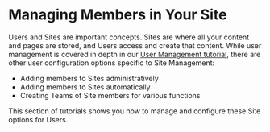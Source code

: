 # Managing Members in Your Site [](id=managing-members-in-your-site)

Users and Sites are important concepts. Sites are where all your content and 
pages are stored, and Users access and create that content. While user
management is covered in depth in our 
[User Management tutorial](/discover/portal/-/knowledge_base/7-1/managing-users),
there are other user configuration options specific to Site Management:

- Adding members to Sites administratively
- Adding members to Sites automatically
- Creating Teams of Site members for various functions


This section of tutorials shows you how to manage and configure these Site
options for Users.
